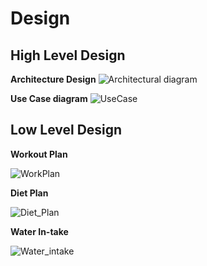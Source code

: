 # Design

## High Level Design 
**Architecture Design**
![Architectural diagram](https://user-images.githubusercontent.com/57947483/130231221-582b513c-f0a9-404a-9865-d7efce31a989.png)

**Use Case diagram**
![UseCase](https://github.com/99Pp/SDLC_Team4_HealthyMe/blob/main/2_Architecture/use%20case%20diag.png)

## Low Level Design 

**Workout Plan**

![WorkPlan](https://github.com/99Pp/SDLC_Team4_HealthyMe/blob/main/2_Architecture/WorkPlan.png)




**Diet Plan**

![Diet_Plan](https://github.com/99Pp/SDLC_Team4_HealthyMe/blob/main/2_Architecture/Diet%20plan%20flowchart.PNG)

**Water In-take**

![Water_intake](https://user-images.githubusercontent.com/57947483/130231390-1b5649ee-712a-4b0d-903e-11164bcafb09.jpeg)
